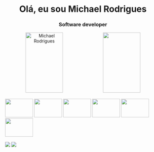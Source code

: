 <h1 align="center">Olá, eu sou Michael Rodrigues</h1>
<h3 align="center">Software developer</h3>

<div align="center">  
  <img width="49%" height="195px" src="https://github-readme-stats.vercel.app/api?username=michaellinsk&show_icons=true&count_private=true&hide_border=true&title_color=28B01E&icon_color=28B01E&text_color=c9d1d9&bg_color=0d1117" alt="Michael Rodrigues" /> 
  <img width="49%" height="195px" src="https://github-readme-stats.vercel.app/api/top-langs/?username=michaellinsk&layout=compact&hide_border=true&title_color=28B01E&text_color=28B01E&bg_color=0d1117" />
</div>
<br>
<div aling="center">
<img width="90px" height="60px" src="https://cdn.jsdelivr.net/gh/devicons/devicon/icons/html5/html5-original-wordmark.svg" />
<img width="90px" height="60px" src="https://cdn.jsdelivr.net/gh/devicons/devicon/icons/css3/css3-original-wordmark.svg" />
<img width="90px" height="60px" src="https://cdn.jsdelivr.net/gh/devicons/devicon/icons/javascript/javascript-original.svg" />
<img width="90px" height="60px" src="https://cdn.jsdelivr.net/gh/devicons/devicon/icons/java/java-original-wordmark.svg" />
<img width="90px" height="60px" src="https://cdn.jsdelivr.net/gh/devicons/devicon/icons/php/php-original.svg" />
<img width="90px" height="60px" src="https://cdn.jsdelivr.net/gh/devicons/devicon/icons/mysql/mysql-original-wordmark.svg" />
</div>
<br>
<div> 
  <a href = "mailto:michael.linsk01@gmail.com"><img src="https://img.shields.io/badge/Gmail-D14836?style=for-the-badge&logo=gmail&logoColor=white"></a>
  <a href="https://www.linkedin.com/in/michael-lfrodrigues/" target="_blank"><img src="https://img.shields.io/badge/-LinkedIn-%230077B5?style=for-the-badge&logo=linkedin&logoColor=white" target="_blank"></a> 
</div>
<br> 
